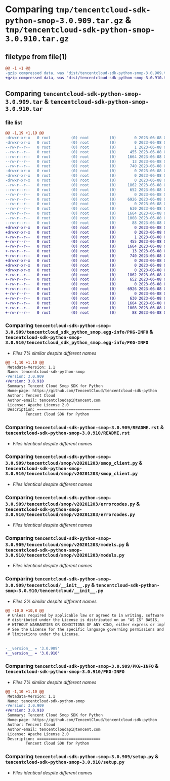 # Comparing `tmp/tencentcloud-sdk-python-smop-3.0.909.tar.gz` & `tmp/tencentcloud-sdk-python-smop-3.0.910.tar.gz`

## filetype from file(1)

```diff
@@ -1 +1 @@
-gzip compressed data, was "dist/tencentcloud-sdk-python-smop-3.0.909.tar", last modified: Thu Jun  8 00:31:49 2023, max compression
+gzip compressed data, was "dist/tencentcloud-sdk-python-smop-3.0.910.tar", last modified: Thu Jun  8 09:18:06 2023, max compression
```

## Comparing `tencentcloud-sdk-python-smop-3.0.909.tar` & `tencentcloud-sdk-python-smop-3.0.910.tar`

### file list

```diff
@@ -1,19 +1,19 @@
-drwxr-xr-x   0 root         (0) root         (0)        0 2023-06-08 00:31:49.000000 tencentcloud-sdk-python-smop-3.0.909/
-drwxr-xr-x   0 root         (0) root         (0)        0 2023-06-08 00:31:49.000000 tencentcloud-sdk-python-smop-3.0.909/tencentcloud_sdk_python_smop.egg-info/
--rw-r--r--   0 root         (0) root         (0)        1 2023-06-08 00:31:49.000000 tencentcloud-sdk-python-smop-3.0.909/tencentcloud_sdk_python_smop.egg-info/dependency_links.txt
--rw-r--r--   0 root         (0) root         (0)      455 2023-06-08 00:31:49.000000 tencentcloud-sdk-python-smop-3.0.909/tencentcloud_sdk_python_smop.egg-info/SOURCES.txt
--rw-r--r--   0 root         (0) root         (0)     1664 2023-06-08 00:31:49.000000 tencentcloud-sdk-python-smop-3.0.909/tencentcloud_sdk_python_smop.egg-info/PKG-INFO
--rw-r--r--   0 root         (0) root         (0)       13 2023-06-08 00:31:49.000000 tencentcloud-sdk-python-smop-3.0.909/tencentcloud_sdk_python_smop.egg-info/top_level.txt
--rw-r--r--   0 root         (0) root         (0)      740 2023-06-08 00:31:49.000000 tencentcloud-sdk-python-smop-3.0.909/README.rst
-drwxr-xr-x   0 root         (0) root         (0)        0 2023-06-08 00:31:49.000000 tencentcloud-sdk-python-smop-3.0.909/tencentcloud/
-drwxr-xr-x   0 root         (0) root         (0)        0 2023-06-08 00:31:49.000000 tencentcloud-sdk-python-smop-3.0.909/tencentcloud/smop/
-drwxr-xr-x   0 root         (0) root         (0)        0 2023-06-08 00:31:49.000000 tencentcloud-sdk-python-smop-3.0.909/tencentcloud/smop/v20201203/
--rw-r--r--   0 root         (0) root         (0)     1862 2023-06-08 00:31:49.000000 tencentcloud-sdk-python-smop-3.0.909/tencentcloud/smop/v20201203/smop_client.py
--rw-r--r--   0 root         (0) root         (0)      652 2023-06-08 00:31:49.000000 tencentcloud-sdk-python-smop-3.0.909/tencentcloud/smop/v20201203/errorcodes.py
--rw-r--r--   0 root         (0) root         (0)        0 2023-06-08 00:31:49.000000 tencentcloud-sdk-python-smop-3.0.909/tencentcloud/smop/v20201203/__init__.py
--rw-r--r--   0 root         (0) root         (0)     6926 2023-06-08 00:31:49.000000 tencentcloud-sdk-python-smop-3.0.909/tencentcloud/smop/v20201203/models.py
--rw-r--r--   0 root         (0) root         (0)        0 2023-06-08 00:31:49.000000 tencentcloud-sdk-python-smop-3.0.909/tencentcloud/smop/__init__.py
--rw-r--r--   0 root         (0) root         (0)      630 2023-06-08 00:31:49.000000 tencentcloud-sdk-python-smop-3.0.909/tencentcloud/__init__.py
--rw-r--r--   0 root         (0) root         (0)     1664 2023-06-08 00:31:49.000000 tencentcloud-sdk-python-smop-3.0.909/PKG-INFO
--rw-r--r--   0 root         (0) root         (0)     1008 2023-06-08 00:31:49.000000 tencentcloud-sdk-python-smop-3.0.909/setup.py
--rw-r--r--   0 root         (0) root         (0)       88 2023-06-08 00:31:49.000000 tencentcloud-sdk-python-smop-3.0.909/setup.cfg
+drwxr-xr-x   0 root         (0) root         (0)        0 2023-06-08 09:18:06.000000 tencentcloud-sdk-python-smop-3.0.910/
+drwxr-xr-x   0 root         (0) root         (0)        0 2023-06-08 09:18:06.000000 tencentcloud-sdk-python-smop-3.0.910/tencentcloud_sdk_python_smop.egg-info/
+-rw-r--r--   0 root         (0) root         (0)        1 2023-06-08 09:18:06.000000 tencentcloud-sdk-python-smop-3.0.910/tencentcloud_sdk_python_smop.egg-info/dependency_links.txt
+-rw-r--r--   0 root         (0) root         (0)      455 2023-06-08 09:18:06.000000 tencentcloud-sdk-python-smop-3.0.910/tencentcloud_sdk_python_smop.egg-info/SOURCES.txt
+-rw-r--r--   0 root         (0) root         (0)     1664 2023-06-08 09:18:06.000000 tencentcloud-sdk-python-smop-3.0.910/tencentcloud_sdk_python_smop.egg-info/PKG-INFO
+-rw-r--r--   0 root         (0) root         (0)       13 2023-06-08 09:18:06.000000 tencentcloud-sdk-python-smop-3.0.910/tencentcloud_sdk_python_smop.egg-info/top_level.txt
+-rw-r--r--   0 root         (0) root         (0)      740 2023-06-08 09:18:06.000000 tencentcloud-sdk-python-smop-3.0.910/README.rst
+drwxr-xr-x   0 root         (0) root         (0)        0 2023-06-08 09:18:06.000000 tencentcloud-sdk-python-smop-3.0.910/tencentcloud/
+drwxr-xr-x   0 root         (0) root         (0)        0 2023-06-08 09:18:06.000000 tencentcloud-sdk-python-smop-3.0.910/tencentcloud/smop/
+drwxr-xr-x   0 root         (0) root         (0)        0 2023-06-08 09:18:06.000000 tencentcloud-sdk-python-smop-3.0.910/tencentcloud/smop/v20201203/
+-rw-r--r--   0 root         (0) root         (0)     1862 2023-06-08 09:18:06.000000 tencentcloud-sdk-python-smop-3.0.910/tencentcloud/smop/v20201203/smop_client.py
+-rw-r--r--   0 root         (0) root         (0)      652 2023-06-08 09:18:06.000000 tencentcloud-sdk-python-smop-3.0.910/tencentcloud/smop/v20201203/errorcodes.py
+-rw-r--r--   0 root         (0) root         (0)        0 2023-06-08 09:18:06.000000 tencentcloud-sdk-python-smop-3.0.910/tencentcloud/smop/v20201203/__init__.py
+-rw-r--r--   0 root         (0) root         (0)     6926 2023-06-08 09:18:06.000000 tencentcloud-sdk-python-smop-3.0.910/tencentcloud/smop/v20201203/models.py
+-rw-r--r--   0 root         (0) root         (0)        0 2023-06-08 09:18:06.000000 tencentcloud-sdk-python-smop-3.0.910/tencentcloud/smop/__init__.py
+-rw-r--r--   0 root         (0) root         (0)      630 2023-06-08 09:18:06.000000 tencentcloud-sdk-python-smop-3.0.910/tencentcloud/__init__.py
+-rw-r--r--   0 root         (0) root         (0)     1664 2023-06-08 09:18:06.000000 tencentcloud-sdk-python-smop-3.0.910/PKG-INFO
+-rw-r--r--   0 root         (0) root         (0)     1008 2023-06-08 09:18:06.000000 tencentcloud-sdk-python-smop-3.0.910/setup.py
+-rw-r--r--   0 root         (0) root         (0)       88 2023-06-08 09:18:06.000000 tencentcloud-sdk-python-smop-3.0.910/setup.cfg
```

### Comparing `tencentcloud-sdk-python-smop-3.0.909/tencentcloud_sdk_python_smop.egg-info/PKG-INFO` & `tencentcloud-sdk-python-smop-3.0.910/tencentcloud_sdk_python_smop.egg-info/PKG-INFO`

 * *Files 7% similar despite different names*

```diff
@@ -1,10 +1,10 @@
 Metadata-Version: 1.1
 Name: tencentcloud-sdk-python-smop
-Version: 3.0.909
+Version: 3.0.910
 Summary: Tencent Cloud Smop SDK for Python
 Home-page: https://github.com/TencentCloud/tencentcloud-sdk-python
 Author: Tencent Cloud
 Author-email: tencentcloudapi@tencent.com
 License: Apache License 2.0
 Description: ============================
         Tencent Cloud SDK for Python
```

### Comparing `tencentcloud-sdk-python-smop-3.0.909/README.rst` & `tencentcloud-sdk-python-smop-3.0.910/README.rst`

 * *Files identical despite different names*

### Comparing `tencentcloud-sdk-python-smop-3.0.909/tencentcloud/smop/v20201203/smop_client.py` & `tencentcloud-sdk-python-smop-3.0.910/tencentcloud/smop/v20201203/smop_client.py`

 * *Files identical despite different names*

### Comparing `tencentcloud-sdk-python-smop-3.0.909/tencentcloud/smop/v20201203/errorcodes.py` & `tencentcloud-sdk-python-smop-3.0.910/tencentcloud/smop/v20201203/errorcodes.py`

 * *Files identical despite different names*

### Comparing `tencentcloud-sdk-python-smop-3.0.909/tencentcloud/smop/v20201203/models.py` & `tencentcloud-sdk-python-smop-3.0.910/tencentcloud/smop/v20201203/models.py`

 * *Files identical despite different names*

### Comparing `tencentcloud-sdk-python-smop-3.0.909/tencentcloud/__init__.py` & `tencentcloud-sdk-python-smop-3.0.910/tencentcloud/__init__.py`

 * *Files 2% similar despite different names*

```diff
@@ -10,8 +10,8 @@
 # Unless required by applicable law or agreed to in writing, software
 # distributed under the License is distributed on an "AS IS" BASIS,
 # WITHOUT WARRANTIES OR CONDITIONS OF ANY KIND, either express or implied.
 # See the License for the specific language governing permissions and
 # limitations under the License.
 
 
-__version__ = '3.0.909'
+__version__ = '3.0.910'
```

### Comparing `tencentcloud-sdk-python-smop-3.0.909/PKG-INFO` & `tencentcloud-sdk-python-smop-3.0.910/PKG-INFO`

 * *Files 7% similar despite different names*

```diff
@@ -1,10 +1,10 @@
 Metadata-Version: 1.1
 Name: tencentcloud-sdk-python-smop
-Version: 3.0.909
+Version: 3.0.910
 Summary: Tencent Cloud Smop SDK for Python
 Home-page: https://github.com/TencentCloud/tencentcloud-sdk-python
 Author: Tencent Cloud
 Author-email: tencentcloudapi@tencent.com
 License: Apache License 2.0
 Description: ============================
         Tencent Cloud SDK for Python
```

### Comparing `tencentcloud-sdk-python-smop-3.0.909/setup.py` & `tencentcloud-sdk-python-smop-3.0.910/setup.py`

 * *Files identical despite different names*

